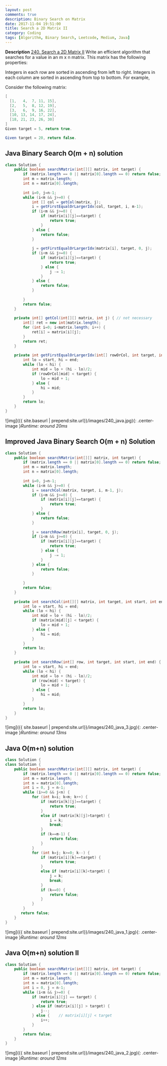 ```yaml
---
layout: post
comments: true
description: Binary Search on Matrix
date: 2017-11-04 19:51:00
title: Search a 2D Matrix II
category: Coding
tags: [Algorithm, Binary Search, Leetcode, Medium, Java]
---
```


**Description**
[240. Search a 2D Matrix II](https://leetcode.com/problems/search-a-2d-matrix-ii/description/)
Write an efficient algorithm that searches for a value in an m x n matrix. This matrix has the following properties:

Integers in each row are sorted in ascending from left to right.
Integers in each column are sorted in ascending from top to bottom.
For example,

Consider the following matrix:
```java
[
  [1,   4,  7, 11, 15],
  [2,   5,  8, 12, 19],
  [3,   6,  9, 16, 22],
  [10, 13, 14, 17, 24],
  [18, 21, 23, 26, 30]
]
Given target = 5, return true.

Given target = 20, return false.
```


## Java Binary Search O(m + n) solution

```java
class Solution {
    public boolean searchMatrix(int[][] matrix, int target) {
        if (matrix.length == 0 || matrix[0].length == 0) return false;
        int m = matrix.length;
        int n = matrix[0].length;
        
        int i=0, j=n-1;
        while (i<m && j>=0) {
            int [] col = getCol(matrix, j);
            i = getFirstEqualOrLargerIdx(col, target, i, m-1);
            if (i<m && j>=0) {
                if (matrix[i][j]==target) {
                    return true;
                }
            } else {
                return false;
            }
            
            j = getFirstEqualOrLargerIdx(matrix[i], target, 0, j);
            if (i<m && j>=0) {
                if (matrix[i][j]==target) {
                    return true;
                } else {
                    j -= 1;
                }
            } else {
                return false;
            }
            
        }    
        return false;
    }
    
    private int[] getCol(int[][] matrix, int j) { // not necessary
        int[] ret = new int[matrix.length];
        for (int i=0; i<matrix.length; i++) {
            ret[i] = matrix[i][j];
        }
        return ret;
    }
    
    private int getFirstEqualOrLargerIdx(int[] rowOrCol, int target, int start, int end) {
        int lo = start, hi = end;
        while (lo < hi) {
            int mid = lo + (hi - lo)/2;
            if (rowOrCol[mid] < target) {
                lo = mid + 1;
            } else {
                hi = mid;
            }
        }
        return lo;
    }
}                
```
![img]({{ site.baseurl | prepend:site.url}}/images/240_java.jpg){: .center-image }*Runtime: around 20ms*

## Improved Java Binary Search O(m + n) Solution
```java
class Solution {
    public boolean searchMatrix(int[][] matrix, int target) {
        if (matrix.length == 0 || matrix[0].length == 0) return false;
        int m = matrix.length;
        int n = matrix[0].length;
        
        int i=0, j=n-1;
        while (i<m && j>=0) {
            i = searchCol(matrix, target, i, m-1, j);
            if (i<m && j>=0) {
                if (matrix[i][j]==target) {
                    return true;
                }
            } else {
                return false;
            }
            
            j = searchRow(matrix[i], target, 0, j);
            if (i<m && j>=0) {
                if (matrix[i][j]==target) {
                    return true;
                } else {
                    j -= 1;
                }
            } else {
                return false;
            }
            
        }    
        return false;
    }
    
    private int searchCol(int[][] matrix, int target, int start, int end, int j) {
        int lo = start, hi = end;
        while (lo < hi) {
            int mid = lo + (hi - lo)/2;
            if (matrix[mid][j] < target) {
                lo = mid + 1;
            } else {
                hi = mid;
            }
        }
        return lo;
    }
    
    private int searchRow(int[] row, int target, int start, int end) {
        int lo = start, hi = end;
        while (lo < hi) {
            int mid = lo + (hi - lo)/2;
            if (row[mid] < target) {
                lo = mid + 1;
            } else {
                hi = mid;
            }
        }
        return lo;
    }
}                
```
![img]({{ site.baseurl | prepend:site.url}}/images/240_java_3.jpg){: .center-image }*Runtime: around 13ms*

## Java O(m+n) solution

```java
class Solution {
class Solution {
    public boolean searchMatrix(int[][] matrix, int target) {
        if (matrix.length == 0 || matrix[0].length == 0) return false;
        int m = matrix.length;
        int n = matrix[0].length;
        int i = 0, j = n-1;
        while (i>=0 && j<n) {
            for (int k=i; k<m; k++) {
                if (matrix[k][j]==target) {
                    return true;
                }
                else if (matrix[k][j]>target) {
                    i = k;
                    break;
                }
                if (k==m-1) {
                    return false;
                }
            }
            for (int k=j; k>=0; k--) {
                if (matrix[i][k]==target) {
                    return true;
                }
                else if (matrix[i][k]<target) {
                    j = k;
                    break;
                }
                if (k==0) {
                    return false;
                }
            }
        }
       return false;
    }
}                
```
![img]({{ site.baseurl | prepend:site.url}}/images/240_java_1.jpg){: .center-image }*Runtime: around 12ms*

## Java O(m+n) solution II

```java
class Solution {
    public boolean searchMatrix(int[][] matrix, int target) {
        if (matrix.length == 0 || matrix[0].length == 0) return false;
        int m = matrix.length;
        int n = matrix[0].length;
        int i = 0, j = n-1;
        while (i<m && j>=0) {
            if (matrix[i][j] == target) {
                return true;
            } else if (matrix[i][j] > target) {
                j--;
            } else {    // matrix[i][j] < target
                i++;
            }
        }
        return false;
    }
}
```

![img]({{ site.baseurl | prepend:site.url}}/images/240_java_2.jpg){: .center-image }*Runtime: around 12ms*